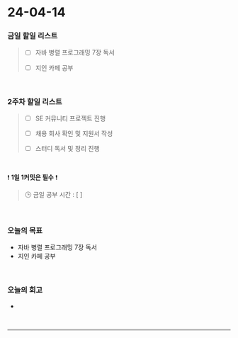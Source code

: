 # 24-04-14
### 금일 할일 리스트
> - [ ]  자바 병렬 프로그래밍 7장 독서
>
> - [ ]  지인 카페 공부

<br/>

### 2주차 할일 리스트  
> - [ ]  SE 커뮤니티 프로젝트 진행
>
> - [ ]  채용 회사 확인 및 지원서 작성
>
> - [ ]  스터디 독서 및 정리 진행

<br/>

❗ **1일 1커밋은 필수** ❗
> 🕒 금일 공부 시간 : [  ]

<br/>

### 오늘의 목표
- 자바 병렬 프로그래밍 7장 독서
- 지인 카페 공부

<br>

### 오늘의 회고
- 


<br/>

------------  
